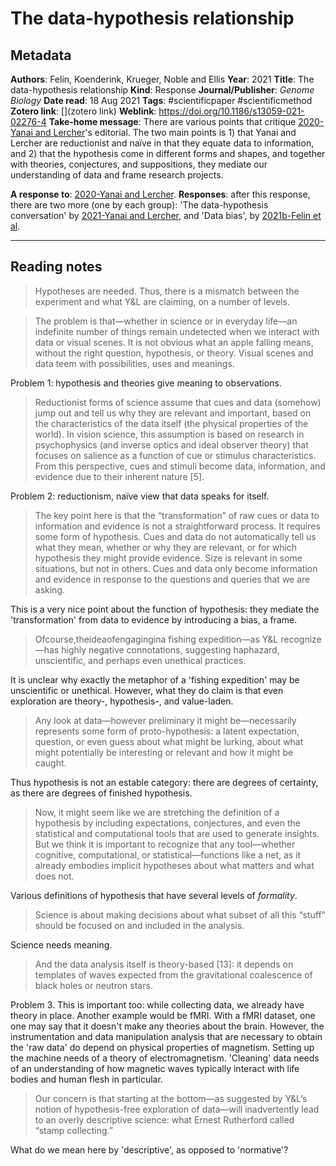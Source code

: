 # The data-hypothesis relationship

## Metadata

**Authors**: Felin, Koenderink, Krueger, Noble and Ellis
**Year**: 2021
**Title**: The data-hypothesis relationship
**Kind**: Response 
**Journal/Publisher**: *Genome Biology*
**Date read**: 18 Aug 2021
**Tags**: #scientificpaper #scientificmethod
**Zotero link**: [](zotero link)
**Weblink**: https://doi.org/10.1186/s13059-021-02276-4
**Take-home message**: 
There are various points that critique [2020-Yanai and Lercher](2020-Yanai%20and%20Lercher.md)'s editorial. The two main points is 1) that Yanai and Lercher are reductionist and naïve in that they equate data to information, and 2) that the hypothesis come in different forms and shapes, and together with theories, conjectures, and suppositions, they mediate our understanding of data and frame research projects. 

**A response to**: [2020-Yanai and Lercher](2020-Yanai%20and%20Lercher.md).
**Responses**: after this response, there are two more (one by each group): 'The data-hypothesis conversation' by [2021-Yanai and Lercher](2021-Yanai%20and%20Lercher.md), and 'Data bias', by [2021b-Felin et al](2021b-Felin%20et%20al.md).

---

## Reading notes

> Hypotheses are needed. Thus, there is a mismatch between the experiment and what Y&L are claiming, on a number of levels.

> The problem is that—whether in science or in everyday life—an indefinite number of things remain undetected when we interact with data or visual scenes. It is not obvious what an apple falling means, without the right question, hypothesis, or theory. Visual scenes and data teem with possibilities, uses and meanings.

Problem 1: hypothesis and theories give meaning to observations.

> Reductionist forms of science assume that cues and data (somehow) jump out and tell us why they are relevant and important, based on the characteristics of the data itself (the physical properties of the world). In vision science, this assumption is based on research in psychophysics (and inverse optics and ideal observer theory) that focuses on salience as a function of cue or stimulus characteristics. From this perspective, cues and stimuli become data, information, and evidence due to their inherent nature [5].

Problem 2: reductionism, naïve view that data speaks for itself.

> The key point here is that the “transformation” of raw cues or data to information and evidence is not a straightforward process. It requires some form of hypothesis. Cues and data do not automatically tell us what they mean, whether or why they are relevant, or for which hypothesis they might provide evidence. Size is relevant in some situations, but not in others. Cues and data only become information and evidence in response to the questions and queries that we are asking.

This is a very nice point about the function of hypothesis: they mediate the 'transformation' from data to evidence by introducing a bias, a frame.

> Ofcourse,theideaofengagingina fishing expedition—as Y&L recognize—has highly negative connotations, suggesting haphazard, unscientific, and perhaps even unethical practices.

It is unclear why exactly the metaphor of a 'fishing expedition' may be unscientific or unethical. However, what they do claim is that even exploration are theory-, hypothesis-, and value-laden.

> Any look at data—however preliminary it might be—necessarily represents some form of proto-hypothesis: a latent expectation, question, or even guess about what might be lurking, about what might potentially be interesting or relevant and how it might be caught.

Thus hypothesis is not an estable category: there are degrees of certainty, as there are degrees of finished hypothesis.

> Now, it might seem like we are stretching the definition of a hypothesis by including expectations, conjectures, and even the statistical and computational tools that are used to generate insights. But we think it is important to recognize that any tool—whether cognitive, computational, or statistical—functions like a net, as it already embodies implicit hypotheses about what matters and what does not.

Various definitions of hypothesis that have several levels of *formality*.

> Science is about making decisions about what subset of all this “stuff” should be focused on and included in the analysis.

Science needs meaning.

> And the data analysis itself is theory-based [13]: it depends on templates of waves expected from the gravitational coalescence of black holes or neutron stars.

Problem 3. This is important too: while collecting data, we already have theory in place. Another example would be fMRI. With a fMRI dataset, one one may say that it doesn't make any theories about the brain. However, the instrumentation and data manipulation analysis that are necessary to obtain the 'raw data' do depend on physical properties of magnetism. Setting up the machine needs of a theory of electromagnetism. 'Cleaning' data needs of an understanding of how magnetic waves typically interact with life bodies and human flesh in particular.

> Our concern is that starting at the bottom—as suggested by Y&L’s notion of hypothesis-free exploration of data—will inadvertently lead to an overly descriptive science: what Ernest Rutherford called “stamp collecting.”

What do we mean here by 'descriptive', as opposed to 'normative'?